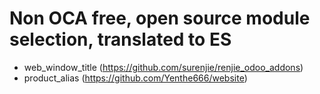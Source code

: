 # Non OCA free, open source module selection, translated to ES

- web_window_title (https://github.com/surenjie/renjie_odoo_addons)
- product_alias (https://github.com/Yenthe666/website)

